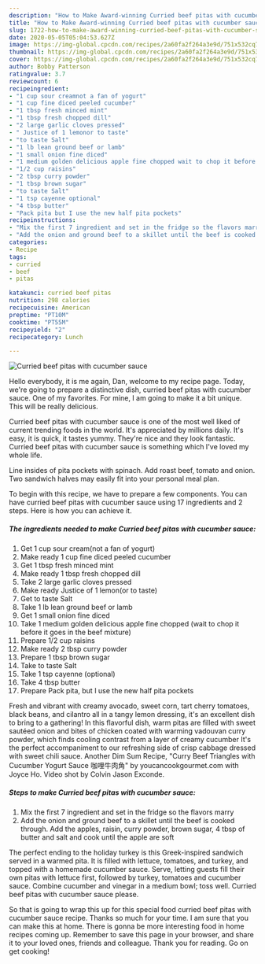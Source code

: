 ```yaml
---
description: "How to Make Award-winning Curried beef pitas with cucumber sauce"
title: "How to Make Award-winning Curried beef pitas with cucumber sauce"
slug: 1722-how-to-make-award-winning-curried-beef-pitas-with-cucumber-sauce
date: 2020-05-05T05:04:53.627Z
image: https://img-global.cpcdn.com/recipes/2a60fa2f264a3e9d/751x532cq70/curried-beef-pitas-with-cucumber-sauce-recipe-main-photo.jpg
thumbnail: https://img-global.cpcdn.com/recipes/2a60fa2f264a3e9d/751x532cq70/curried-beef-pitas-with-cucumber-sauce-recipe-main-photo.jpg
cover: https://img-global.cpcdn.com/recipes/2a60fa2f264a3e9d/751x532cq70/curried-beef-pitas-with-cucumber-sauce-recipe-main-photo.jpg
author: Bobby Patterson
ratingvalue: 3.7
reviewcount: 6
recipeingredient:
- "1 cup sour creamnot a fan of yogurt"
- "1 cup fine diced peeled cucumber"
- "1 tbsp fresh minced mint"
- "1 tbsp fresh chopped dill"
- "2 large garlic cloves pressed"
- " Justice of 1 lemonor to taste"
- "to taste Salt"
- "1 lb lean ground beef or lamb"
- "1 small onion fine diced"
- "1 medium golden delicious apple fine chopped wait to chop it before it goes in the beef mixture"
- "1/2 cup raisins"
- "2 tbsp curry powder"
- "1 tbsp brown sugar"
- "to taste Salt"
- "1 tsp cayenne optional"
- "4 tbsp butter"
- "Pack pita but I use the new half pita pockets"
recipeinstructions:
- "Mix the first 7 ingredient and set in the fridge so the flavors marry"
- "Add the onion and ground beef to a skillet until the beef is cooked through. Add the apples, raisin, curry powder, brown sugar, 4 tbsp of butter and salt and cook until the apple are soft"
categories:
- Recipe
tags:
- curried
- beef
- pitas

katakunci: curried beef pitas 
nutrition: 298 calories
recipecuisine: American
preptime: "PT10M"
cooktime: "PT55M"
recipeyield: "2"
recipecategory: Lunch

---
```



![Curried beef pitas with cucumber sauce](https://img-global.cpcdn.com/recipes/2a60fa2f264a3e9d/751x532cq70/curried-beef-pitas-with-cucumber-sauce-recipe-main-photo.jpg)

Hello everybody, it is me again, Dan, welcome to my recipe page. Today, we're going to prepare a distinctive dish, curried beef pitas with cucumber sauce. One of my favorites. For mine, I am going to make it a bit unique. This will be really delicious.

Curried beef pitas with cucumber sauce is one of the most well liked of current trending foods in the world. It's appreciated by millions daily. It's easy, it is quick, it tastes yummy. They're nice and they look fantastic. Curried beef pitas with cucumber sauce is something which I've loved my whole life.

Line insides of pita pockets with spinach. Add roast beef, tomato and onion. Two sandwich halves may easily fit into your personal meal plan.


To begin with this recipe, we have to prepare a few components. You can have curried beef pitas with cucumber sauce using 17 ingredients and 2 steps. Here is how you can achieve it.

<!--inarticleads1-->

##### The ingredients needed to make Curried beef pitas with cucumber sauce:

1. Get 1 cup sour cream(not a fan of yogurt)
1. Make ready 1 cup fine diced peeled cucumber
1. Get 1 tbsp fresh minced mint
1. Make ready 1 tbsp fresh chopped dill
1. Take 2 large garlic cloves pressed
1. Make ready  Justice of 1 lemon(or to taste)
1. Get to taste Salt
1. Take 1 lb lean ground beef or lamb
1. Get 1 small onion fine diced
1. Take 1 medium golden delicious apple fine chopped (wait to chop it before it goes in the beef mixture)
1. Prepare 1/2 cup raisins
1. Make ready 2 tbsp curry powder
1. Prepare 1 tbsp brown sugar
1. Take to taste Salt
1. Take 1 tsp cayenne (optional)
1. Take 4 tbsp butter
1. Prepare Pack pita, but I use the new half pita pockets


Fresh and vibrant with creamy avocado, sweet corn, tart cherry tomatoes, black beans, and cilantro all in a tangy lemon dressing, it&#39;s an excellent dish to bring to a gathering! In this flavorful dish, warm pitas are filled with sweet sautéed onion and bites of chicken coated with warming vadouvan curry powder, which finds cooling contrast from a layer of creamy cucumber It&#39;s the perfect accompaniment to our refreshing side of crisp cabbage dressed with sweet chili sauce. Another Dim Sum Recipe, &#34;Curry Beef Triangles with Cucumber Yogurt Sauce 咖哩牛肉角&#34; by youcancookgourmet.com with Joyce Ho. Video shot by Colvin Jason Exconde. 

<!--inarticleads2-->

##### Steps to make Curried beef pitas with cucumber sauce:

1. Mix the first 7 ingredient and set in the fridge so the flavors marry
1. Add the onion and ground beef to a skillet until the beef is cooked through. Add the apples, raisin, curry powder, brown sugar, 4 tbsp of butter and salt and cook until the apple are soft


The perfect ending to the holiday turkey is this Greek-inspired sandwich served in a warmed pita. It is filled with lettuce, tomatoes, and turkey, and topped with a homemade cucumber sauce. Serve, letting guests fill their own pitas with lettuce first, followed by turkey, tomatoes and cucumber sauce. Combine cucumber and vinegar in a medium bowl; toss well. Curried beef pitas with cucumber sauce please. 

So that is going to wrap this up for this special food curried beef pitas with cucumber sauce recipe. Thanks so much for your time. I am sure that you can make this at home. There is gonna be more interesting food in home recipes coming up. Remember to save this page in your browser, and share it to your loved ones, friends and colleague. Thank you for reading. Go on get cooking!
